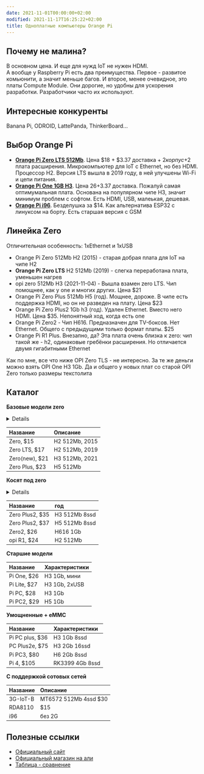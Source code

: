 ```yaml
---
date: 2021-11-01T00:00:00+02:00
modified: 2021-11-17T16:25:22+02:00
title: Одноплатные компьютеры Orange Pi
---
```


## Почему не малина?
В основном цена. И еще для нужд IoT не нужен HDMI.  
А вообще у Raspberry Pi есть два преимущества. Первое - развитое комьюнити, а значит меньше багов. И второе, менее очевидное, это платы Compute Module. Они дорогие, но удобны для ускорения разработки. Разработчики часто их используют.

## Интересные конкуренты
Banana Pi, ODROID, LattePanda, ThinkerBoard...


## Выбор Orange Pi
- [**Orange Pi Zero LTS 512Mb**](https://aliexpress.ru/item/4000108887089.html). 
Цена $18 + $3.37 доставка + $2 корпус +$2 плата расширения. 
Микрокомпьютер для IoT c Ethernet, но без HDMI. Процессор H2. Версия LTS вышла в 2019 году, в ней улучшены Wi-Fi и цепи питания.
- [**Orange Pi One 1GB H3**](https://aliexpress.ru/item/1005002430421097.html). 
Цена $26+$3.37 доставка. Пожалуй самая оптимумальная плата. Основана на популярном чипе H3, значит минимум проблем с софтом. Есть HDMI, USB, малеькая, дешевая. 
- [**Orange Pi i96**](#). Безделушка за $14. Как альтернатива ESP32 с линуксом на борту. Есть старшая версия с GSM

## Линейка Zero
Отличительная особенность: 1xEthernet и 1xUSB
- Orange Pi Zero 512Mb H2 (2015) - старая добрая плата для IoT на чипе H2
- **Orange Pi Zero LTS** H2 512Mb (2019) - слегка переработана плата, уменьшен нагрев
- opi zero 512Mb H3 (2021-11-04) - Вышла взамен zero LTS. Чип помощнее, как у one и многих других. Цена $21
- Orange Pi Zero Plus 512Mb H5 (год). Мощнее, дороже. В чипе есть поддержка HDMI, но он не разведен на плату. Цена $23
- Orange Pi Zero Plus2 1Gb h3 (год). Удален Ethernet. Вместо него HDMI. Цена $35. Непонятный ход, когда есть one
- Orange Pi Zero2 - Чип H616. Предназначен для TV-боксов. Нет Ethernet. Общего с предыдущими только формат платы. $25
- Orange Pi R1 Plus. Внезапно, да? Эта плата очень близка к zero: чип такой же - h2, одинаковые гребёнки расширения. Но отличается двумя гигабитными Ethernet

Как по мне, все что ниже OPI Zero TLS - не интересно. За те же деньги можно взять OPI One H3 1Gb. Да и общего у новых плат со старой OPI Zero только размеры текстолита


## Каталог

**Базовые модели zero**
<details>
![Image](../assets/images/7dd82647514cb0b43aef22493c54a9ae.jpg)
</details>

Название       | Описание
:--------------|:---
Zero, $15      |H2 512Mb, 2015
Zero LTS, $17  |H2 512Mb, 2019
Zero(new), $21 |H3 512Mb, 2021
Zero Plus, $23 |H5 512Mb

**Косят под zero**

<details>
photos
</details>

Название        |год 
:---------------|:-------
Zero Plus2, $35 |H3 512Mb 8ssd
Zero Plus2, $37 |H5 512Mb 8ssd
Zero2, $26      |H616 1Gb 
opi R1, $24     |H2 512Mb


**Старшие модели**

Название     |Характеристики
:------------|:-------------
Pi One, $26  |H3 1Gb, мини
Pi Lite, $27 |H3 1Gb, 2xUSB
Pi PC, $28   |H3 1Gb 
Pi PC2, $29  |H5 1Gb


**Умощненные + eMMC**

Название        |Характеристики
:---------------|:-------------
Pi PC plus, $36 |H3 1Gb 8ssd 
PC Plus2e, $75  |H3 2Gb 16ssd
Pi PC3, $80     |H6 2Gb 8ssd
Pi 4, $105      |RK3399 4Gb 8ssd 

**С поддержкой сотовых сетей**

Название | Описание
:--------|:----------
3G-IoT-B | MT6572 512Mb 4ssd $30
RDA8110  | $15
i96      | без 2G

## Полезные ссылки
- [Официальный сайт](http://www.orangepi.org/)
- [Официальный магазин на али](https://aliexpress.ru/store/1553371)
- [Таблица - сравнение](https://pcminipro.ru/orangepi/tablitsa-sravneniya-modelej-orange-pi/)

